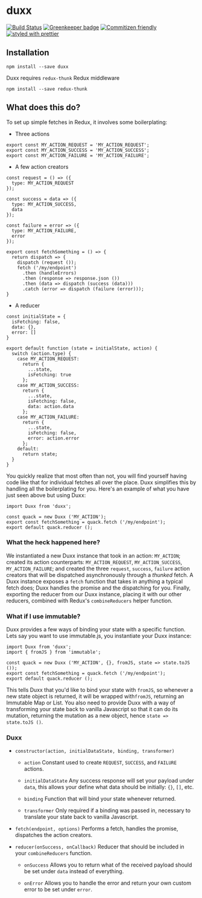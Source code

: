 # duxx

[![Build Status](https://travis-ci.org/enriquecaballero/duxx.svg?branch=master)](https://travis-ci.org/enriquecaballero/duxx) [![Greenkeeper badge](https://badges.greenkeeper.io/enriquecaballero/duxx.svg)](https://greenkeeper.io/) [![Commitizen friendly](https://img.shields.io/badge/commitizen-friendly-brightgreen.svg)](http://commitizen.github.io/cz-cli/) [![styled with prettier](https://img.shields.io/badge/styled_with-prettier-ff69b4.svg)](https://github.com/prettier/prettier)

## Installation
```
npm install --save duxx
```
Duxx requires `redux-thunk` Redux middleware
```
npm install --save redux-thunk
```

## What does this do?

To set up simple fetches in Redux, it involves some boilerplating:

- Three actions

```
export const MY_ACTION_REQUEST = 'MY_ACTION_REQUEST';
export const MY_ACTION_SUCCESS = 'MY_ACTION_SUCCESS';
export const MY_ACTION_FAILURE = 'MY_ACTION_FAILURE';
```

- A few action creators

```
const request = () => ({
  type: MY_ACTION_REQUEST
});

const success = data => ({
  type: MY_ACTION_SUCCESS,
  data
});

const failure = error => ({
  type: MY_ACTION_FAILURE,
  error
});

export const fetchSomething = () => {
  return dispatch => {
    dispatch (request ());
    fetch ('/my/endpoint')
      .then (handleErrors)
      .then (response => response.json ())
      .then (data => dispatch (success (data)))
      .catch (error => dispatch (failure (error)));
}
```

- A reducer

```
const initialState = {
  isFetching: false,
  data: {},
  error: []
}

export default function (state = initialState, action) {
  switch (action.type) {
    case MY_ACTION_REQUEST:
      return {
        ...state,
        isFetching: true
      };
    case MY_ACTION_SUCCESS:
      return {
        ...state,
        isFetching: false,
        data: action.data
      };
    case MY_ACTION_FAILURE:
      return {
        ...state,
        isFetching: false,
        error: action.error
      };
    default:
      return state;
  }
}
```

You quickly realize that most often than not, you will find yourself having code like that for individual fetches all over the place. Duxx simplifies this by handling all the boilerplating for you. Here's an example of what you have just seen above but using Duxx:
```
import Duxx from 'duxx';

const quack = new Duxx ('MY_ACTION');
export const fetchSomething = quack.fetch ('/my/endpoint');
export default quack.reducer ();
```

### What the heck happened here?

We instantiated a new Duxx instance that took in an action: `MY_ACTION`; created its action counterparts: `MY_ACTION_REQUEST`, `MY_ACTION_SUCCESS`, `MY_ACTION_FAILURE`; and created the three `request`, `success`, `failure` action creators that will be dispatched asynchronously through a _thunked_ fetch. A Duxx instance exposes a `fetch` function that takes in anything a typical fetch does; Duxx handles the promise and the dispatching for you. Finally, exporting the reducer from our Duxx instance, placing it with our other reducers, combined with Redux's `combineReducers` helper function.

### What if I use immutable?

Duxx provides a few ways of binding your state with a specific function. Lets say you want to use immutable.js, you instantiate your Duxx instance:
```
import Duxx from 'duxx';
import { fromJS } from 'immutable';

const quack = new Duxx ('MY_ACTION', {}, fromJS, state => state.toJS ());
export const fetchSomething = quack.fetch ('/my/endpoint');
export default quack.reducer ();
```

This tells Duxx that you'd like to bind your state with `fromJS`, so whenever a new state object is returned, it will be wrapped with`fromJS`, returning an Immutable Map or List. You also need to provide Duxx with a way of transforming your state back to vanilla Javascript so that it can do its mutation, returning the mutation as a new object, hence `state => state.toJS ()`.

### Duxx

- `constructor(action, initialDataState, binding, transformer)`
  - `action`
  Constant used to create `REQUEST`, `SUCCESS`, and `FAILURE` actions.

  - `initialDataState`
  Any success response will set your payload under `data`, this allows your define what data should be initially: `{}`, `[]`, etc.

  - `binding`
  Function that will bind your state whenever returned.

  - `transformer`
  Only required if a binding was passed in, necessary to translate your state back to vanilla Javascript.

- `fetch(endpoint, options)`
  Performs a fetch, handles the promise, dispatches the action creators.

- `reducer(onSuccess, onCallback)`
  Reducer that should be included in your `combineReducers` function.

  - `onSuccess`
  Allows you to return what of the received payload should be set under `data` instead of everything.

  - `onError`
  Allows you to handle the error and return your own custom error to be set under `error`.

